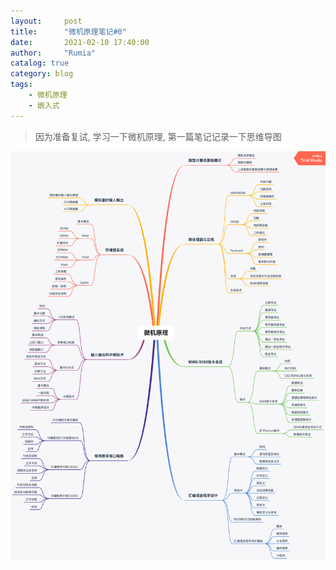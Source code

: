 ```yaml
---
layout:     post
title:      "微机原理笔记#0"
date:       2021-02-10 17:40:00
author:     "Rumia"
catalog: true
category: blog
tags:
    - 微机原理
    - 嵌入式
---
```

> 因为准备复试, 学习一下微机原理, 第一篇笔记记录一下思维导图

![Mind Map](/img/mindmap_微机原理.png)


